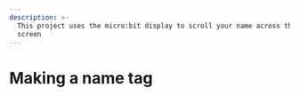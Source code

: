 ```yaml
---
description: >-
  This project uses the micro:bit display to scroll your name across the LED
  screen
---
```


# Making a name tag

